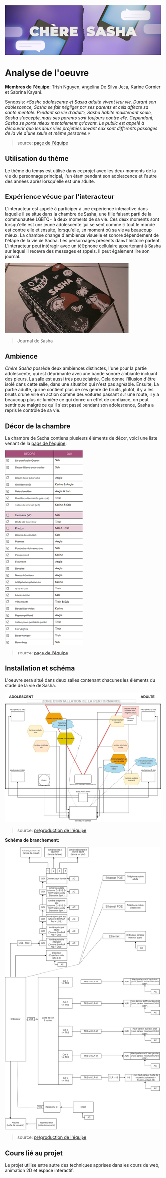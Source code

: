 ![Bannière_titre](../../media/mediasasha/Sasha_Banniere.png)

# Analyse de l'oeuvre

**Membres de l'équipe**: Trish Nguyen, Angelina De Silva Jeca, Karine Cornier et Sabrina Kayani.

Synopsis: *«Sasha adolescente et Sasha adulte vivent leur vie. Durant son adolescence, Sasha se fait négliger par ses parents et cela affecte sa santé mentale. Pendant sa vie d'adulte, Sasha habite maintenant seule, Sasha s'accepte, mais ses parents sont toujours contre elle. Cependant, Sasha se porte mieux mentalement qu'avant. Le public est appelé à découvrir que les deux vies projetées devant eux sont différents passages de la vie d'une seule et même personne.»*

>source: [page de l'équipe](https://tim-montmorency.com/2022/projets/Chere-Sasha/docs/web/index.html)

## Utilisation du thème

Le thème du temps est utilisé dans ce projet avec les deux moments de la vie du personnage principal, l'un étant pendant son adolescence et l'autre des années après lorsqu'elle est une adulte.

## Expérience vécue par l'interacteur

L'interacteur est appelé à participer à une expérience interactive dans laquelle il se situe dans la chambre de Sasha, une fille faisant parti de la communautée LGBTQ+ à deux moments de sa vie. Ces deux moments sont lorsqu'elle est une jeune adolescente qui se sent comme si tout le monde est contre elle et ensuite, lorsqu'elle, un moment où sa vie va beaucoup mieux. La chambre change d'ambience visuelle et sonore dépendement de l'étape de la vie de Sacha. Les personnages présents dans l'histoire parlent. L'interacteur peut intéragir avec un téléphone cellulaire appartenant à Sasha sur lequel il recevra des messages et appels. Il peut également lire son journal.

<img src="../../media/mediasasha/sasha_Journal.jpg" style="width:400px">

>Journal de Sasha

## Ambience

*Chère Sasha* possède deux ambiences distinctes, l'une pour la partie adolescente, qui est déprimante avec une bande sonore ambiante incluant des pleurs. La salle est aussi très peu éclairée. Cela donne l'illusion d'être isolé dans cette salle, dans une situation qui n'est pas agréable. Ensuite, La partie adulte, qui ne contient plus de ces genre de bruits, plutôt, il y a les bruits d'une ville en action comme des voitures passant sur une route, il y a beaucoup plus de lumière ce qui donne un effet de confiance, on peut sentir que malgré ce qu'il s'est passé pendant son adolescence, Sasha a repris le contrôle de sa vie.

## Décor de la chambre

La chambre de Sacha contiens plusieurs éléments de décor, voici une liste venant de la [page de l'équipe](https://tim-montmorency.com/2022/projets/Chere-Sasha/docs/web/index.html):

<img src="../../media/mediasasha/sasha_elements_decor.png" style= "width:250px">

>source: [page de l'équipe](https://tim-montmorency.com/2022/projets/Chere-Sasha/docs/web/index.html)

## Installation et schéma

L'oeuvre sera situé dans deux salles contenant chacunes les éléments du stade de la vie de Sasha.

<img src="../../media/mediasasha/sasha_plantation.jpeg">

>source: [préproduction de l'équipe](https://tim-montmorency.com/2022/projets/Chere-Sasha/docs/web/preproduction.html)

**Schéma de branchement:**

<img src="../../media/mediasasha/sasha_schema_branchement.jpeg" style="width:500px">

>source: [préproduction de l'équipe](https://tim-montmorency.com/2022/projets/Chere-Sasha/docs/web/preproduction.html)

## Cours lié au projet

Le projet utilise entre autre des techniques apprises dans les cours de web, animation 2D et espace interactif.
